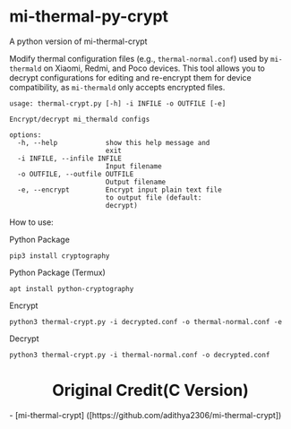 # mi-thermal-py-crypt
A python version of mi-thermal-crypt

Modify thermal configuration files (e.g., `thermal-normal.conf`) used by `mi-thermald` on Xiaomi, Redmi, and Poco devices. This tool allows you to decrypt configurations for editing and re-encrypt them for device compatibility, as `mi-thermald` only accepts encrypted files.

```
usage: thermal-crypt.py [-h] -i INFILE -o OUTFILE [-e]

Encrypt/decrypt mi_thermald configs

options:
  -h, --help            show this help message and
                        exit
  -i INFILE, --infile INFILE
                        Input filename
  -o OUTFILE, --outfile OUTFILE
                        Output filename
  -e, --encrypt         Encrypt input plain text file
                        to output file (default:
                        decrypt)
```

How to use:

Python Package
```
pip3 install cryptography 
```

Python Package (Termux)
```
apt install python-cryptography
```

Encrypt
```
python3 thermal-crypt.py -i decrypted.conf -o thermal-normal.conf -e
```

Decrypt
```
python3 thermal-crypt.py -i thermal-normal.conf -o decrypted.conf
```

<h1 align="center">Original Credit(C Version)</h1>
- [mi-thermal-crypt]
([https://github.com/adithya2306/mi-thermal-crypt])
